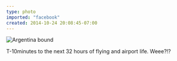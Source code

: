 ```yaml
---
type: photo
imported: "facebook"
created: 2014-10-24 20:08:45-07:00
---
```

![Argentina bound](/media/images/photos/2014/10/fly-argentina.jpg)

T-10minutes to the next 32 hours of flying and airport life. Weee?!?

